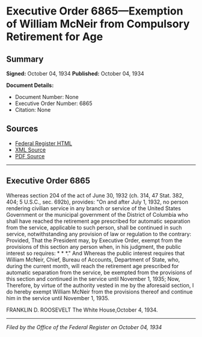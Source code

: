 # Executive Order 6865—Exemption of William McNeir from Compulsory Retirement for Age

## Summary

**Signed:** October 04, 1934
**Published:** October 04, 1934

**Document Details:**
- Document Number: None
- Executive Order Number: 6865
- Citation: None

## Sources
- [Federal Register HTML](https://www.presidency.ucsb.edu/documents/executive-order-6865-exemption-william-mcneir-from-compulsory-retirement-for-age)
- [XML Source](None)
- [PDF Source](None)

---

## Executive Order 6865

Whereas section 204 of the act of June 30, 1932 (ch. 314, 47 Stat. 382, 404; 5 U.S.C., sec. 692b), provides:
"On and after July 1, 1932, no person rendering civilian service in any branch or service of the United States Government or the municipal government of the District of Columbia who shall have reached the retirement age prescribed for automatic separation from the service, applicable to such person, shall be continued in such service, notwithstanding any provision of law or regulation to the contrary: Provided, That the President may, by Executive Order, exempt from the provisions of this section any person when, in his judgment, the public interest so requires: * * *."
And Whereas the public interest requires that William McNeir, Chief, Bureau of Accounts, Department of State, who, during the current month, will reach the retirement age prescribed for automatic separation from the service, be exempted from the provisions of this section and continued in the service until November 1, 1935;
Now, Therefore, by virtue of the authority vested in me by the aforesaid section, I do hereby exempt William McNeir from the provisions thereof and continue him in the service until November 1, 1935.

FRANKLIN D. ROOSEVELT
The White House,October 4, 1934.

---

*Filed by the Office of the Federal Register on October 04, 1934*
